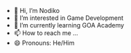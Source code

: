 - 👋 Hi, I’m Nodiko
- 👀 I’m interested in Game Development
- 🌱 I’m currently learning GOA Academy
- 📫 How to reach me ...
- 😄 Pronouns: He/Him

